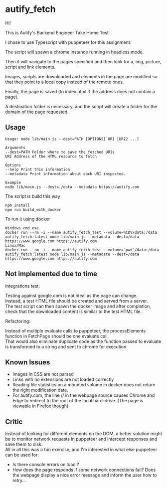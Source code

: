# autify_fetch

Hi!

This is Autify's Backend Engineer Take Home Test

I chose to use Typescript with puppeteer for this assignment.

The script will spawn a chrome instance running in headless mode.

Then it will navigate to the pages specified and then look for a, img, picture, script and link elements.

Images, scripts are downloaded and elements in the page are modified so that they point to a local copy instead of the remote ones.

Finally, the page is saved (to index.html if the address does not contain a page).


A destination folder is necessary, and the script will create a folder for the domain of the page requested.


## Usage

    Usage: node lib/main.js --dest=PATH [OPTIONS] URI [URI2 ...]

    Arguments
    --dest=PATH Folder where to save the fetched URIs
    URI Address of the HTML resource to fetch

    Options
    --help Print this information
    --metadata Print information about each URI inspected.

    Example
    node lib/main.js --dest=./data --metadata https://autify.com



The script is build this way
    
    npm install
    npm run build_with_docker

To run it using docker
        
    Windows cmd.exe 
    docker run --rm -i --name autify_fetch_test --volume=%CD%\data:/data autify_fetch:latest node lib/main.js --metadata --dest=/data https://www.google.com https://autify.com
    Linux/Mac
    docker run --rm -i --name autify_fetch_test --volume=`pwd`/data:/data autify_fetch:latest node lib/main.js --metadata --dest=/data https://www.google.com https://autify.com

## Not implemented due to time 
Integrations test:

Testing against google.com is not ideal as the page can change.<br>
Instead, a test HTML file should be created and served from a server.<br>
The test script can then spawn the docker image and after completion, check that the downloaded content is similar to the test HTML file.

Refactoring:

Instead of multiple evaluate calls to puppeteer, the processElements function in FetchPage should be one evaluate call.<br>
That would also eliminate duplicate code as the function passed to evaluate is transformed to a string and sent to chrome for execution.


## Known Issues

- Images in CSS are not parsed
- Links with no extensions are not loaded correctly
- Reading file statistics on a mounted volume in docker does not return the right modification date.
- For autify.com, the line /*<![CDATA[*/window.pagePath="/";/*]]>*/ in the webpage source causes Chrome and Edge to redirect to the root of the local hard-drive. (The page is viewable in Firefox though).


## Critic

Instead of looking for different elements on the DOM, a better solution might be to monitor network requests in puppeteer and intercept responses and save them to disk.
<br>
All in all this was a fun exercise, and I'm interested in what else puppeteer can be used for:
- Is there console errors on load ?
- How does the page responds if some network connections fail? Does the webpage display a nice error message and inform the user how to retry...

